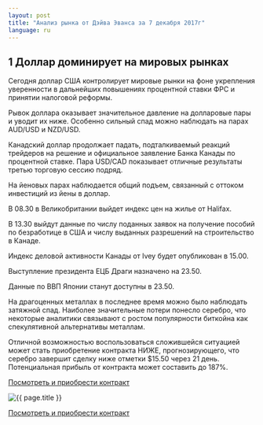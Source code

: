 ```yaml
---
layout: post
title: "Анализ рынка от Дэйва Эванса за 7 декабря 2017г"
language: ru
---
```

## 1 Доллар доминирует на мировых рынках

Сегодня доллар США контролирует мировые рынки на фоне укрепления уверенности в дальнейших повышениях процентной ставки ФРС и принятии налоговой реформы.

Рывок доллара оказывает значительное давление на долларовые пары и уводит их ниже. Особенно сильный спад можно наблюдать на парах AUD/USD и NZD/USD.

Канадский доллар продолжает падать, подталкиваемый реакций трейдеров на решение и официальное заявление Банка Канады по процентной ставке. Пара USD/CAD показывает отличные результаты третью торговую сессию подряд.

На йеновых парах наблюдается общий подъем, связанный с оттоком инвестиций из йены в доллар.


В 08.30 в Великобритании выйдет индекс цен на жилье от Halifax.

В 13.30 выйдут данные по числу поданных заявок на получение пособий по безработице в США и числу выданных разрешений на строительство в Канаде.

Индекс деловой активности Канады от Ivey будет опубликован в 15.00.

Выступление президента ЕЦБ Драги назначено на 23.50.

Данные по ВВП Японии станут доступны в 23.50.


На драгоценных металлах в последнее время можно было наблюдать затяжной спад. Наиболее значительные потери понесло серебро, что некоторые аналитики связывают с ростом популярности биткойна как спекулятивной альтернативы металлам.

Отличной возможностью воспользоваться сложившейся ситуацией может стать приобретение контракта НИЖЕ, прогнозирующего, что серебро завершит сделку ниже отметки $15.50 через 21 день. Потенциальная прибыль от контракта может составить до 187%.

<a href="http://record.binary.com/_bivVDfg8lHux76XffYA0JmNd7ZgqdRLk/1/market=metals&duration_amount=21&duration_units=d&amount=10&amount_type=payout&expiry_type=duration&underlying=frxXAGUSD&formname=higherlower&barrier=15.50&s=1&t=AGAo0wZxiuWVUSIZnKLQvZ0co5lt24DG" target="_blank">Посмотреть и приобрести контракт</a>

<img src="{{ site.url }}/images/dec/ru-07-dec-17.png" alt="{{ page.title }}"  title="{{ page.title }}">

<a href="%LINK%%?https://www.binary.com/d/trade.cgi?market=metals&duration_amount=21&duration_units=d&amount=10&amount_type=payout&expiry_type=duration&underlying=frxXAGUSD&formname=higherlower&barrier=15.50&s=1&t=AGAo0wZxiuWVUSIZnKLQvZ0co5lt24DG" target="_blank">Посмотреть и приобрести контракт</a>